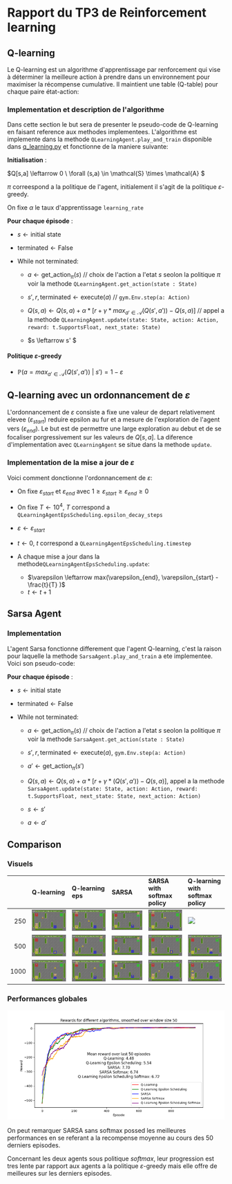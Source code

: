 # Rapport du TP3 de Reinforcement learning



## Q-learning

Le Q-learning est un algorithme d'apprentissage par renforcement qui vise à déterminer la meilleure action à prendre dans un environnement pour maximiser la récompense cumulative. Il maintient une table (Q-table) pour chaque paire état-action:

### Implementation et description de l'algorithme

Dans cette section le but sera de presenter le pseudo-code de Q-learning en faisant reference aux methodes implementees. L'algorithme est implemente dans la methode `QLearningAgent.play_and_train` disponible dans [q_learning.py](q_learning.py) et fonctionne de la maniere suivante:

**Initialisation** :

$Q[s,a] \leftarrow 0 \ \forall (s,a) \in \mathcal{S} \times \mathcal{A} $

$\pi$ correespond a la politique de l'agent, initialement il s'agit de la politique $\varepsilon \text{-greedy}$. 

On fixe $\alpha$ le taux d'apprentissage `learning_rate`

**Pour chaque épisode** :
- $s \leftarrow \text{initial state}$

- $\text{terminated} \leftarrow \text{False}$

- $\text{While not terminated}$:

   - $a \leftarrow \text{get\_action}_{\pi}(s)$ // choix de l'action a l'etat $s$ seolon la politique $\pi$ voir la methode `QLearningAgent.get_action(state : State)` 

   - $s',r , \text{terminated} \leftarrow \text{execute}(a)$ // `gym.Env.step(a: Action)`

   - $Q(s, a) \leftarrow Q(s, a) + α * [r + γ * max_{a' \in \mathcal{A}}(Q(s', a')) - Q(s, a)]$ // appel a la methode `QLearningAgent.update(state: State, action: Action, reward: t.SupportsFloat, next_state: State)`
   - $s \leftarrow s' $


#### Politique $\varepsilon \text{-greedy}$

- $\mathbb{P}(a=max_{a' \in \mathcal{A}}(Q(s', a'))\ |\ s'  ) = 1- \varepsilon$


## Q-learning avec un ordonnancement de $\varepsilon$

L'ordonnancement de $\varepsilon$ consiste a fixe une valeur de depart relativement elevee ($\varepsilon_{start}$)  reduire epsilon au fur et a mesure de l'exploration de l'agent vers ($\varepsilon_{end}$). Le but est de permettre une large exploration au debut et de se focaliser porgressivement sur les valeurs de $Q[s,a]$. La diference d'implementation avec `QLearningAgent` se situe dans la methode `update`.

### Implementation de la mise a jour de $\varepsilon$

Voici comment donctionne l'ordonnancement de $\varepsilon$:

- On fixe $\varepsilon_{start}$ et $\varepsilon_{end}$ avec $1 \ge \varepsilon_{start} \ge \varepsilon_{end} \ge 0$
- On fixe $T \leftarrow 10^4$, $T$ correspond a `QLearningAgentEpsScheduling.epsilon_decay_steps` 
- $\varepsilon \leftarrow \varepsilon_{start}$
- $t \leftarrow 0$, $t$ correspond a `QLearningAgentEpsScheduling.timestep`

- A chaque mise a jour dans la methode`QLearningAgentEpsScheduling.update`:
    - $\varepsilon \leftarrow max(\varepsilon_{end}, \varepsilon_{start} - \frac{t}{T} )$
    - $t \leftarrow t +1$



## Sarsa Agent

### Implementation

L'agent Sarsa fonctionne differement que l'agent Q-learning, c'est la raison pour laquelle la methode `SarsaAgent.play_and_train` a ete implementee. Voici son pseudo-code:

**Pour chaque épisode** :
- $s \leftarrow \text{initial state}$

- $\text{terminated} \leftarrow \text{False}$

- $\text{While not terminated}$:

   - $a \leftarrow \text{get\_action}_{\pi}(s)$ // choix de l'action a l'etat $s$ seolon la politique $\pi$ voir la methode `SarsaAgent.get_action(state : State)` 

   - $s',r , \text{terminated} \leftarrow \text{execute}(a)$, `gym.Env.step(a: Action)`

   - $a' \leftarrow \text{get\_action}_{\pi}(s')$ 

   - $Q(s, a) \leftarrow Q(s, a) + α * [r + γ * (Q(s', a')) - Q(s, a)]$, appel a la methode `SarsaAgent.update(state: State, action: Action, reward: t.SupportsFloat, next_state: State, next_action: Action)`
   - $s \leftarrow s'$

   - $a \leftarrow a'$



## Comparison 

###

### Visuels

|      | Q-learning   | Q-learning eps   | SARSA   | SARSA with softmax  policy | Q-learning with softmax policy|
|-----:|:-------------|:-----------------|:--------|:---------------------|:---------------------|
|  250 | ![](img/qlearning-250-ep.gif)| ![](img/qlearning-eps-250-ep.gif) | ![](img/sarsa-250-ep.gif) | ![](img/sarsa-softmax-250-ep.gif) | ![](img/qlearning-eps-softmax-250-ep.gif) |
|  500 | ![](img/qlearning-500-ep.gif)| ![](img/qlearning-eps-500-ep.gif)  | ![](img/sarsa-500-ep.gif) | ![](img/sarsa-softmax-500-ep.gif) | ![](img/qlearning-eps-softmax-500-ep.gif) |
| 1000 | ![](img/qlearning-1000-ep.gif) | ![](img/qlearning-eps-1000-ep.gif) | ![](img/sarsa-1000-ep.gif) | ![](img/sarsa-softmax-1000-ep.gif) | ![](img/qlearning-eps-softmax-1000-ep.gif) |

### Performances globales

![](img/rewards.png)

On peut remarquer SARSA sans softmax possed les meilleures performances en se referant a la recompense moyenne au cours des 50 derniers episodes.

Concernant les deux agents sous politique $softmax$, leur progression est tres lente par rapport aux agents a la politique $\varepsilon \text{-greedy}$ mais elle offre de meilleures sur les derniers episodes.